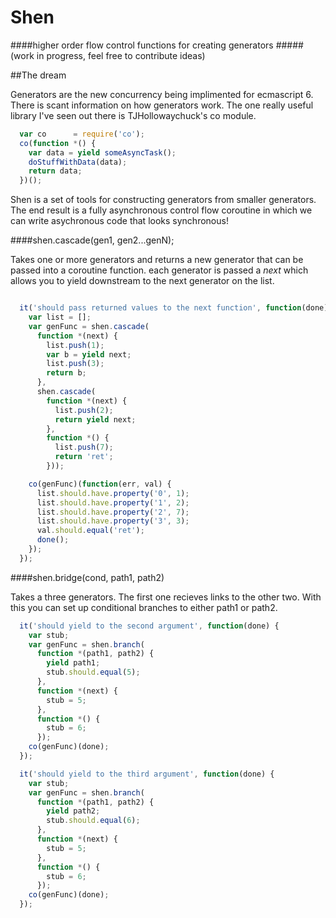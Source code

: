 Shen
=============

####higher order flow control functions for creating generators
#####(work in progress, feel free to contribute ideas)

##The dream

Generators are the new concurrency being implimented for ecmascript 6.
There is scant information on how generators work. The one really useful 
library I've seen out there is TJHollowaychuck's co module.

```javascript
  var co      = require('co');
  co(function *() {
    var data = yield someAsyncTask();
    doStuffWithData(data);
    return data;
  })();
```

Shen is a set of tools for constructing generators from smaller generators.
The end result is a fully asynchronous control flow coroutine in which we can write 
asychronous code that looks synchronous!

####shen.cascade(gen1, gen2...genN);

Takes one or more generators and returns a new generator that can be passed
into a coroutine function. each generator is passed a *next* which allows you
to yield downstream to the next generator on the list. 

```javascript

  it('should pass returned values to the next function', function(done) {
    var list = [];
    var genFunc = shen.cascade(
      function *(next) {
        list.push(1);
        var b = yield next;
        list.push(3);
        return b;
      },
      shen.cascade(
        function *(next) {
          list.push(2);
          return yield next;
        },
        function *() {
          list.push(7);
          return 'ret';
        }));

    co(genFunc)(function(err, val) {
      list.should.have.property('0', 1);
      list.should.have.property('1', 2);
      list.should.have.property('2', 7);
      list.should.have.property('3', 3);
      val.should.equal('ret');
      done();
    });
  });
```

####shen.bridge(cond, path1, path2)

Takes a three generators. The first one recieves links to the other two. 
With this you can set up conditional branches to either path1 or path2.

```javascript
  it('should yield to the second argument', function(done) {
    var stub;
    var genFunc = shen.branch(
      function *(path1, path2) {
        yield path1;
        stub.should.equal(5);
      },
      function *(next) {
        stub = 5;
      },
      function *() {
        stub = 6;
      });
    co(genFunc)(done);
  });

  it('should yield to the third argument', function(done) {
    var stub;
    var genFunc = shen.branch(
      function *(path1, path2) {
        yield path2;
        stub.should.equal(6);
      },
      function *(next) {
        stub = 5;
      },
      function *() {
        stub = 6;
      });
    co(genFunc)(done);
  });
```




